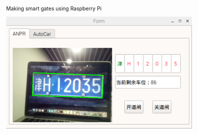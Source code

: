 Making smart gates using Raspberry Pi

![image](https://github.com/MarkFcx/ANPR_China/blob/master/ANPR/github_image/photo.png)